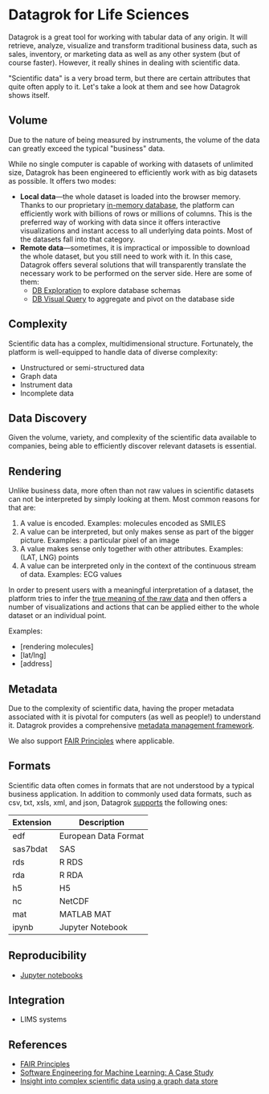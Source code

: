 <!-- TITLE: Datagrok for Life Sciences -->
<!-- SUBTITLE: -->

# Datagrok for Life Sciences

Datagrok is a great tool for working with tabular data of any origin. It will retrieve, analyze, 
visualize and transform traditional business data, such as sales, inventory, or marketing data as well 
as any other system (but of course faster). However, it really shines in dealing with scientific
data.

"Scientific data" is a very broad term, but there are certain attributes that quite often apply to it.
Let's take a look at them and see how Datagrok shows itself.

## Volume

Due to the nature of being measured by instruments, the volume of the data can greatly exceed
the typical "business" data.      
 
While no single computer is capable of working with datasets of unlimited size, Datagrok has 
been engineered to efficiently work with as big datasets as possible. It offers two modes:

* **Local data**—the whole dataset is loaded into the browser memory. Thanks to our proprietary 
  [in-memory database](../develop/performance.md#in-memory-database), the platform can efficiently
  work with billions of rows or millions of columns. This is the preferred way of working with data
  since it offers interactive visualizations and instant access to all underlying data points.
  Most of the datasets fall into that category.
* **Remote data**—sometimes, it is impractical or impossible to download the whole dataset, but
  you still need to work with it. In this case, Datagrok offers several solutions that will
  transparently translate the necessary work to be performed on the server side. Here are some
  of them:
  * [DB Exploration](../access/db-exploration.md) to explore database schemas    
  * [DB Visual Query](../access/db-visual-query.md) to aggregate and pivot on the database side     
        
 
## Complexity

Scientific data has a complex, multidimensional structure. Fortunately, the platform is well-equipped to handle data of diverse complexity:

* Unstructured or semi-structured data
* Graph data
* Instrument data
* Incomplete data

## Data Discovery

Given the volume, variety, and complexity of the scientific data available to companies, 
being able to efficiently discover relevant datasets is essential.

## Rendering

Unlike business data, more often than not raw values in scientific datasets can not be interpreted
by simply looking at them. Most common reasons for that are:

1. A value is encoded. 
   Examples: molecules encoded as SMILES
2. A value can be interpreted, but only makes sense as part of the bigger picture. 
   Examples: a particular pixel of an image
3. A value makes sense only together with other attributes. 
   Examples: (LAT, LNG) points
4. A value can be interpreted only in the context of the continuous stream of data. 
   Examples: ECG values  

In order to present users with a meaningful interpretation of a dataset, the platform tries to infer
the [true meaning of the raw data](../discover/semantic-types.md) and then offers a number of visualizations 
and actions that can be applied either to the whole dataset or an individual point.

Examples: 
* [rendering molecules]
* [lat/lng]   
* [address]   

## Metadata

Due to the complexity of scientific data, having the proper metadata associated with it is pivotal
for computers (as well as people!) to understand it. Datagrok provides a comprehensive 
[metadata management framework](../discover/metadata.md). 
 
We also support [FAIR Principles](../discover/fair.md) where applicable.

## Formats

Scientific data often comes in formats that are not understood by a typical business application. 
In addition to commonly used data formats, such as csv, txt, xsls, xml, and json, Datagrok 
[supports](../access/importing-data.md#supported-file-types) the following ones: 

| Extension     | Description          | 
|---------------|----------------------|
| edf           | European Data Format |
| sas7bdat      | SAS                  |
| rds           | R RDS                |
| rda           | R RDA                |
| h5            | H5                   |
| nc            | NetCDF               |
| mat           | MATLAB MAT           |
| ipynb         | Jupyter Notebook     |
 

## Reproducibility

* [Jupyter notebooks](../develop/jupyter-notebook.md)

## Integration

* LIMS systems

## References
* [FAIR Principles](https://www.go-fair.org/fair-principles/)
* [Software Engineering for Machine Learning: A Case Study](https://www.microsoft.com/en-us/research/publication/software-engineering-for-machine-learning-a-case-study/)
* [Insight into complex scientific data using a graph data store](https://medium.com/blackfynn/insight-into-complex-scientific-data-using-a-graph-data-store-f2b540684c84)